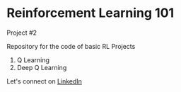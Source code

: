 # Reinforcement Learning 101
Project #2

Repository for the code of basic RL Projects <br>
1. Q Learning
2. Deep Q Learning 

Let's connect on [LinkedIn](https://www.linkedin.com/in/arun-josephraj)
